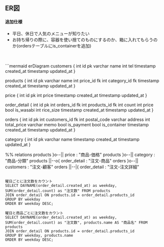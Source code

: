 ## ER図

#### 追加仕様
- 平日、休日で人気のメニューが知りたい
- お持ち帰りの際に、容器を使い捨てのものにするのか、箱に入れてもらうのか(ordersテーブルにis_containerを追加)
<br>
<br>
```mermaid
erDiagram
customers {
  int id pk
  varchar name 
  int tel
  timestamp created_at
  timestamp updated_at
}

products {
  int id pk
  varchar name 
  int price_id  fk
  int category_id  fk
  timestamp created_at
  timestamp updated_at
}

price {
  int id pk
  int price 
  timestamp created_at
  timestamp updated_at
}

order_detail {
  int id  pk
  int orders_id fk
  int products_id fk
  int count
  int price
  bool is_wasabi
  int rice_size
  timestamp created_at
  timestamp updated_at
}

orders {
  int id pk
  int customers_id fk
  int postal_code
  varchar address
  int total_price 
  varchar memo 
  bool is_payment
  bool is_container
  timestamp created_at
  timestamp updated_at
}

category {
  int id pk
  varchar name
  timestamp created_at
  timestamp updated_at 
}

%% relations
products }o--|| price : "商品-価格"
products }o--|| category : "商品-分類"
products ||--o{ order_detail : "注文-商品"
orders }o--|| customers : "注文-顧客"
orders ||--|{ order_detail : "注文-注文詳細"
```

曜日ごとに注文数をカウント  
SELECT DAYNAME(order_detail.created_at) as weekday, SUM(order_detail.count) as "注文数" FROM products
JOIN order_detail ON products.id = order_detail.products_id
GROUP BY weekday
ORDER BY weekday DESC;

曜日と商品ごとに注文数をカウント  
SELECT DAYNAME(order_detail.created_at) as weekday, SUM(order_detail.count) as "注文数", products.name AS "商品名" FROM products
JOIN order_detail ON products.id = order_detail.products_id
GROUP BY weekday, products.name
ORDER BY weekday DESC;